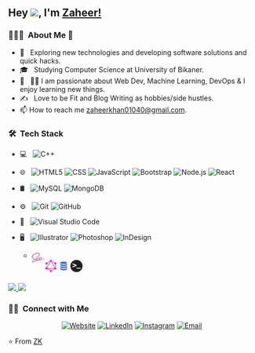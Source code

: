 ## Hey <img src="https://github.com/TheDudeThatCode/TheDudeThatCode/blob/master/Assets/Hi.gif" width="29px">, I'm [Zaheer!](https://zaheerkhan.online) 

<h3> 👨🏻‍💻 &nbsp;About Me 🚀</h3>

- 🤔 &nbsp; Exploring new technologies and developing software solutions and quick hacks.
- 🎓 &nbsp; Studying Computer Science  at University of Bikaner.
- 🌱 &nbsp; 👨‍💻  I am passionate about Web Dev, Machine Learning, DevOps & I enjoy learning new things.
- ✍️ &nbsp; Love to be Fit and Blog Writing as hobbies/side hustles.
- 📫 How to reach me zaheerkhan01040@gmail.com.

<h3> 🛠 &nbsp;Tech Stack</h3>

- 💻 &nbsp;
  ![C++](https://img.shields.io/badge/-C++-333333?style=flat&logo=C%2B%2B&logoColor=00599C)
- 🌐 &nbsp;
  ![HTML5](https://img.shields.io/badge/-HTML5-333333?style=flat&logo=HTML5)
  ![CSS](https://img.shields.io/badge/-CSS-333333?style=flat&logo=CSS3&logoColor=1572B6)
  ![JavaScript](https://img.shields.io/badge/-JavaScript-333333?style=flat&logo=javascript)
  ![Bootstrap](https://img.shields.io/badge/-Bootstrap-333333?style=flat&logo=bootstrap&logoColor=563D7C)
  ![Node.js](https://img.shields.io/badge/-Node.js-333333?style=flat&logo=node.js)
  ![React](https://img.shields.io/badge/-React-333333?style=flat&logo=react)
- 🛢 &nbsp;
  ![MySQL](https://img.shields.io/badge/-MySQL-333333?style=flat&logo=mysql)
  ![MongoDB](https://img.shields.io/badge/-MongoDB-333333?style=flat&logo=mongodb)
- ⚙️ &nbsp;
  ![Git](https://img.shields.io/badge/-Git-333333?style=flat&logo=git)
  ![GitHub](https://img.shields.io/badge/-GitHub-333333?style=flat&logo=github)
- 🔧 &nbsp;
  ![Visual Studio Code](https://img.shields.io/badge/-Visual%20Studio%20Code-333333?style=flat&logo=visual-studio-code&logoColor=007ACC)
- 🖥 &nbsp;
  ![Illustrator](https://img.shields.io/badge/-Illustrator-333333?style=flat&logo=adobe-illustrator)
  ![Photoshop](https://img.shields.io/badge/-Photoshop-333333?style=flat&logo=adobe-photoshop)
  ![InDesign](https://img.shields.io/badge/-InDesign-333333?style=flat&logo=adobe-indesign)
  
  
  - <img align="left" alt="Sass" width="26px" src="https://raw.githubusercontent.com/github/explore/80688e429a7d4ef2fca1e82350fe8e3517d3494d/topics/sass/sass.png" />
  <img align="left" alt="GraphQL" width="26px" src="https://raw.githubusercontent.com/github/explore/80688e429a7d4ef2fca1e82350fe8e3517d3494d/topics/graphql/graphql.png" />
  <img align="left" alt="SQL" width="26px" src="https://raw.githubusercontent.com/github/explore/80688e429a7d4ef2fca1e82350fe8e3517d3494d/topics/sql/sql.png" />
  <img align="left" alt="Terminal" width="26px" src="https://raw.githubusercontent.com/github/explore/80688e429a7d4ef2fca1e82350fe8e3517d3494d/topics/terminal/terminal.png" /> &nbsp;

<br/>

<a href="https://github.com/Zaheer-zk">
  <img height="180em" src="https://github-readme-stats.vercel.app/api?username=Zaheer-zk&theme=buefy&show_icons=true" />
  <img height="180em" src="https://github-readme-stats.vercel.app/api/top-langs/?username=Zaheer-zk&theme=buefy&layout=compact" />
</a>

<br/>

<h3> 🤝🏻 &nbsp;Connect with Me </h3>

<p align="center">
<a href="https://www.zaheerkhan.online/"><img alt="Website" src="https://img.shields.io/badge/Website-www.zaheerkhan.online-blue?style=flat-square&logo=google-chrome"></a>
<a href="https://www.linkedin.com/in/zaheer-khan-97a961210/"><img alt="LinkedIn" src="https://img.shields.io/badge/LinkedIn-Zaheer Khan-blue?style=flat-square&logo=linkedin"></a>
<a href="https://www.instagram.com/zaheer__zk/"><img alt="Instagram" src="https://img.shields.io/badge/Instagram-Zaheerzk-blue?style=flat-square&logo=instagram"></a>
<a href="mailto:zaheerkhan01040@gmail.com"><img alt="Email" src="https://img.shields.io/badge/Email-zaheerkhan01040@gmail.com-blue?style=flat-square&logo=gmail"></a>
</p>

⭐️ From [ZK](https://github.com/Zaheer-zk)

